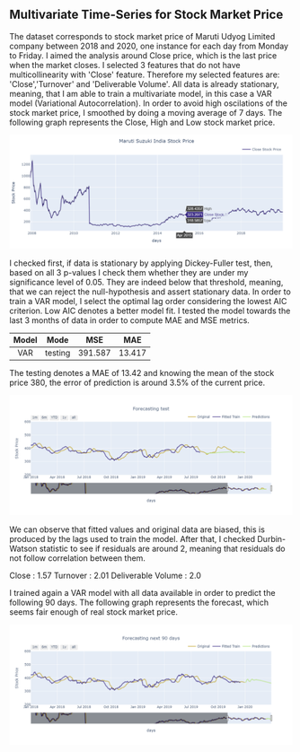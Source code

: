 ## Multivariate Time-Series for Stock Market Price

The dataset corresponds to stock market price of Maruti Udyog Limited company between 2018 and 2020, one instance for each day from Monday to Friday. I aimed the analysis around Close price, which is the last price when the market closes. I selected 3 features that do not have multicollinearity with 'Close' feature. Therefore my selected features are: 'Close','Turnover' and 'Deliverable Volume'. All data is already stationary, meaning, that I am able to train a multivariate model, in this case a VAR model (Variational Autocorrelation). In order to avoid high oscilations of the stock market price, I smoothed by doing a moving average of 7 days. The following graph represents the Close, High and Low stock market price.

<p align="center">
    <img src="analysis/images/stock_market_price.png" width="900" />
</p> 

I checked first, if data is stationary by applying Dickey-Fuller test, then, based on all 3 p-values I check them whether they are under my significance level of 0.05. They are indeed below that threshold, meaning, that we can reject the null-hypothesis and assert stationary data. In order to train a VAR model, I select the optimal lag order considering the lowest AIC criterion. Low AIC denotes a better model fit. I tested the model towards the last 3 months of data in order to compute MAE and MSE metrics.

| Model | Mode | MSE | MAE |
| :---:         |     :---:      |          :---: |:---: |
| VAR   | testing   | 391.587    | 13.417  |

The testing denotes a MAE of 13.42 and knowing the mean of the stock price 380, the error of prediction is around 3.5% of the current price.

<p align="center">
    <img src="analysis/images/testing.png" width="900" />
</p> 

We can observe that fitted values and original data are biased, this is produced by the lags used to train the model. After that, I checked Durbin-Watson statistic to see if residuals  are around 2, meaning that residuals do not follow correlation between them.

Close  : 1.57
Turnover : 2.01
Deliverable Volume : 2.0

I trained again a VAR model with all data available in order to predict the following 90 days. The following graph represents the forecast, which seems fair enough of real stock market price.
<p align="center">
    <img src="analysis/images/forecasting_90_days.png" width="900" />
</p> 
